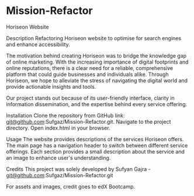 # Mission-Refactor
Horiseon Website

Description Refactoring Horiseon website to optimise for search engines and enhance accessibility.

The motivation behind creating Horiseon was to bridge the knowledge gap of online marketing. With the increasing importance of digital footprints and online reputations, there is a clear need for a reliable, comprehensive platform that could guide businesses and individuals alike. Through Horiseon, we hope to alleviate the stress of navigating the digital world and provide actionable insights and tools.

Our project stands out because of its user-friendly interface, clarity in information dissemination, and the expertise behind every service offering.

Installation Clone the repository from GitHub link: git@github.com:Sufgaz/Mission-Refactor.git. Navigate to the project directory. Open index.html in your browser.

Usage The website provides descriptions of the services Horiseon offers. The main page has a navigation header to switch between different service offerings. Each section provides a small description about the service and an image to enhance user's understanding.

Credits This project was solely developed by Sufyan Gajra - git@github.com:Sufgaz/Mission-Refactor.git

For assets and images, credit goes to edX Bootcamp.